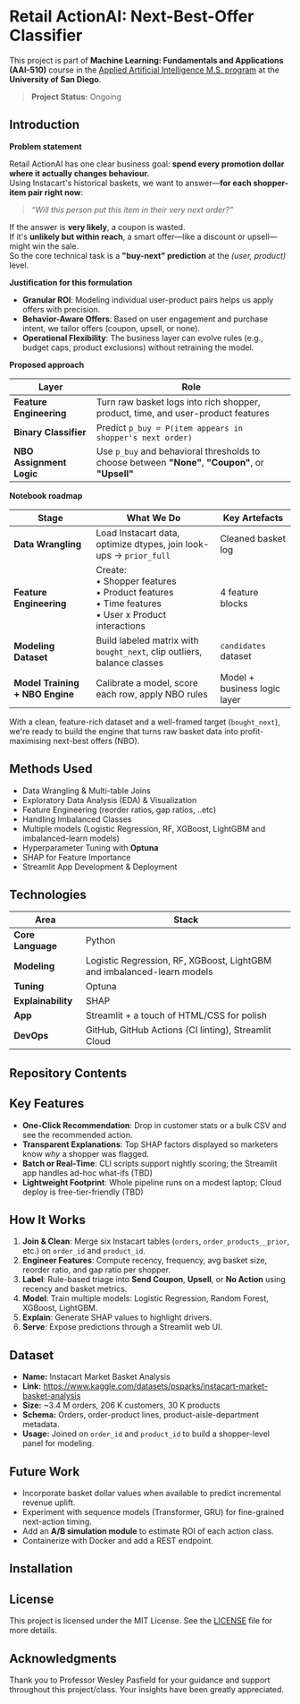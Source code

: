 # **Retail ActionAI: Next-Best-Offer Classifier**

This project is part of **Machine Learning: Fundamentals and Applications (AAI-510)** course in the [Applied Artificial Intelligence M.S. program](https://onlinedegrees.sandiego.edu/masters-applied-artificial-intelligence/) at the **University of San Diego**.

> **Project Status:** Ongoing



## **Introduction**

**Problem statement**

Retail ActionAI has one clear business goal: **spend every promotion dollar where it actually changes behaviour.**  
Using Instacart's historical baskets, we want to answer—**for each shopper-item pair right now**:

> *“Will this person put this item in their very next order?”*

If the answer is **very likely**, a coupon is wasted.  
If it's **unlikely but within reach**, a smart offer—like a discount or upsell—might win the sale.  
So the core technical task is a **"buy-next" prediction** at the *(user, product)* level.

**Justification for this formulation**

* **Granular ROI**: Modeling individual user-product pairs helps us apply offers with precision.
* **Behavior-Aware Offers**: Based on user engagement and purchase intent, we tailor offers (coupon, upsell, or none).
* **Operational Flexibility**: The business layer can evolve rules (e.g., budget caps, product exclusions) without retraining the model.

**Proposed approach**

| Layer | Role |
|-------|------|
| **Feature Engineering** | Turn raw basket logs into rich shopper, product, time, and user-product features |
| **Binary Classifier** | Predict `p_buy = P(item appears in shopper's next order)` |
| **NBO Assignment Logic** | Use `p_buy` and behavioral thresholds to choose between **"None"**, **"Coupon"**, or **"Upsell"** |


**Notebook roadmap** 

| Stage | What We Do | Key Artefacts |
|-------|------------|---------------|
| **Data Wrangling** | Load Instacart data, optimize dtypes, join look-ups &rarr; `prior_full` | Cleaned basket log |
| **Feature Engineering** | Create:<br>• Shopper features<br>• Product features<br>• Time features<br>• User x Product interactions | 4 feature blocks |
| **Modeling Dataset** | Build labeled matrix with `bought_next`, clip outliers, balance classes | `candidates` dataset |
| **Model Training + NBO Engine** | Calibrate a model, score each row, apply NBO rules | Model + business logic layer |

With a clean, feature-rich dataset and a well-framed target (`bought_next`), we're ready to build the engine that turns raw basket data into profit-maximising next-best offers (NBO).


## **Methods Used**

* Data Wrangling & Multi-table Joins  
* Exploratory Data Analysis (EDA) & Visualization  
* Feature Engineering (reorder ratios, gap ratios, ..etc)  
* Handling Imbalanced Classes  
* Multiple models (Logistic Regression, RF, XGBoost, LightGBM and imbalanced-learn models)  
* Hyperparameter Tuning with **Optuna**  
* SHAP for Feature Importance  
* Streamlit App Development & Deployment  



## **Technologies**

| Area | Stack |
|------|-------|
| **Core Language** | Python |
| **Modeling** | Logistic Regression, RF, XGBoost, LightGBM and imbalanced-learn models |
| **Tuning** | Optuna |
| **Explainability** | SHAP |
| **App** | Streamlit + a touch of HTML/CSS for polish |
| **DevOps** | GitHub, GitHub Actions (CI linting), Streamlit Cloud |



## **Repository Contents**




## **Key Features**

* **One-Click Recommendation**: Drop in customer stats or a bulk CSV and see the recommended action.  
* **Transparent Explanations**: Top SHAP factors displayed so marketers know *why* a shopper was flagged.  
* **Batch or Real-Time**: CLI scripts support nightly scoring; the Streamlit app handles ad-hoc what-ifs (TBD)
* **Lightweight Footprint**: Whole pipeline runs on a modest laptop; Cloud deploy is free-tier-friendly (TBD)



## **How It Works**

1. **Join & Clean**: Merge six Instacart tables (`orders`, `order_products__prior`, etc.) on `order_id` and `product_id`.  
2. **Engineer Features**: Compute recency, frequency, avg basket size, reorder ratio, and gap ratio per shopper.  
3. **Label**: Rule-based triage into **Send Coupon**, **Upsell**, or **No Action** using recency and basket metrics.  
4. **Model**: Train multiple models: Logistic Regression, Random Forest, XGBoost, LightGBM.  
5. **Explain**: Generate SHAP values to highlight drivers.  
6. **Serve**: Expose predictions through a Streamlit web UI.



## **Dataset**

* **Name:** Instacart Market Basket Analysis  
* **Link:** <https://www.kaggle.com/datasets/psparks/instacart-market-basket-analysis>  
* **Size:** ~3.4 M orders, 206 K customers, 30 K products  
* **Schema:** Orders, order-product lines, product-aisle-department metadata.  
* **Usage:** Joined on `order_id` and `product_id` to build a shopper-level panel for modeling.



## **Future Work**

* Incorporate basket dollar values when available to predict incremental revenue uplift.  
* Experiment with sequence models (Transformer, GRU) for fine-grained next-action timing.  
* Add an **A/B simulation module** to estimate ROI of each action class.  
* Containerize with Docker and add a REST endpoint.


## **Installation**


## **License**

This project is licensed under the MIT License. See the [LICENSE](./LICENSE) file for more details.

## **Acknowledgments**

Thank you to Professor Wesley Pasfield for your guidance and support throughout this project/class. Your insights have been greatly appreciated.



